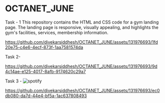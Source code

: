 # OCTANET_JUNE 
Task - 1
This repository contains the HTML and CSS code for a gym landing page. The landing page is responsive, visually appealing, and highlights the gym's facilities, services, membership information.


https://github.com/divekarsiddhesh/OCTANET_JUNE/assets/131976693/1fd20e75-c4e6-4ecf-873f-1aa7581574da




Task 2-

https://github.com/divekarsiddhesh/OCTANET_JUNE/assets/131976693/9d4c14ae-e125-4017-8afb-9174620c29a7

Task 3 -
![spotify](https://github.com/divekarsiddhesh/OCTANET_JUNE/assets/131976693/e38a7353-42f5-4816-9a8f-d03865d02a76)


https://github.com/divekarsiddhesh/OCTANET_JUNE/assets/131976693/ec0db080-da7d-44e4-bf5a-1ac637808493






